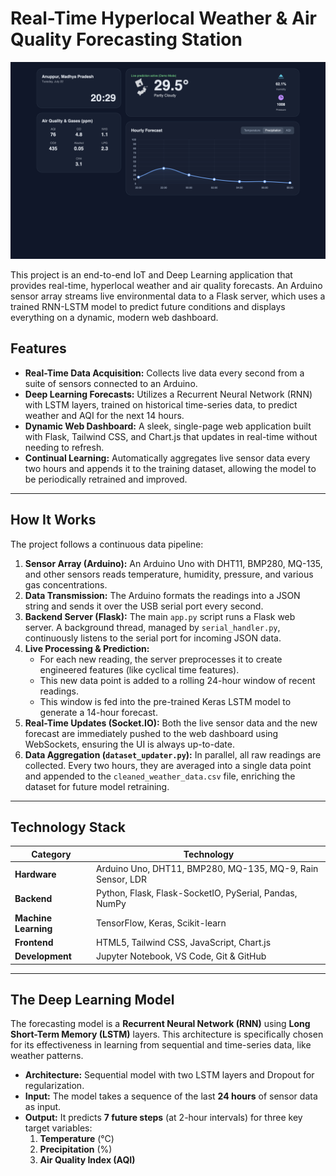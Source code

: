 # Real-Time Hyperlocal Weather & Air Quality Forecasting Station

![Dashboard Screenshot](Screenshot.png) <!-- **Important:** Replace this path with the actual path to your screenshot after you upload it to your repo -->

This project is an end-to-end IoT and Deep Learning application that provides real-time, hyperlocal weather and air quality forecasts. An Arduino sensor array streams live environmental data to a Flask server, which uses a trained RNN-LSTM model to predict future conditions and displays everything on a dynamic, modern web dashboard.

## Features

-   **Real-Time Data Acquisition:** Collects live data every second from a suite of sensors connected to an Arduino.
-   **Deep Learning Forecasts:** Utilizes a Recurrent Neural Network (RNN) with LSTM layers, trained on historical time-series data, to predict weather and AQI for the next 14 hours.
-   **Dynamic Web Dashboard:** A sleek, single-page web application built with Flask, Tailwind CSS, and Chart.js that updates in real-time without needing to refresh.
-   **Continual Learning:** Automatically aggregates live sensor data every two hours and appends it to the training dataset, allowing the model to be periodically retrained and improved.

---

## How It Works

The project follows a continuous data pipeline:

1.  **Sensor Array (Arduino):** An Arduino Uno with DHT11, BMP280, MQ-135, and other sensors reads temperature, humidity, pressure, and various gas concentrations.
2.  **Data Transmission:** The Arduino formats the readings into a JSON string and sends it over the USB serial port every second.
3.  **Backend Server (Flask):** The main `app.py` script runs a Flask web server. A background thread, managed by `serial_handler.py`, continuously listens to the serial port for incoming JSON data.
4.  **Live Processing & Prediction:**
    * For each new reading, the server preprocesses it to create engineered features (like cyclical time features).
    * This new data point is added to a rolling 24-hour window of recent readings.
    * This window is fed into the pre-trained Keras LSTM model to generate a 14-hour forecast.
5.  **Real-Time Updates (Socket.IO):** Both the live sensor data and the new forecast are immediately pushed to the web dashboard using WebSockets, ensuring the UI is always up-to-date.
6.  **Data Aggregation (`dataset_updater.py`):** In parallel, all raw readings are collected. Every two hours, they are averaged into a single data point and appended to the `cleaned_weather_data.csv` file, enriching the dataset for future model retraining.

---

## Technology Stack

| Category          | Technology                                                              |
| ----------------- | ----------------------------------------------------------------------- |
| **Hardware** | Arduino Uno, DHT11, BMP280, MQ-135, MQ-9, Rain Sensor, LDR                |
| **Backend** | Python, Flask, Flask-SocketIO, PySerial, Pandas, NumPy                  |
| **Machine Learning**| TensorFlow, Keras, Scikit-learn                                         |
| **Frontend** | HTML5, Tailwind CSS, JavaScript, Chart.js                               |
| **Development** | Jupyter Notebook, VS Code, Git & GitHub                                 |

---

## The Deep Learning Model

The forecasting model is a **Recurrent Neural Network (RNN)** using **Long Short-Term Memory (LSTM)** layers. This architecture is specifically chosen for its effectiveness in learning from sequential and time-series data, like weather patterns.

-   **Architecture:** Sequential model with two LSTM layers and Dropout for regularization.
-   **Input:** The model takes a sequence of the last **24 hours** of sensor data as input.
-   **Output:** It predicts **7 future steps** (at 2-hour intervals) for three key target variables:
    1.  **Temperature** (°C)
    2.  **Precipitation** (%)
    3.  **Air Quality Index (AQI)**

